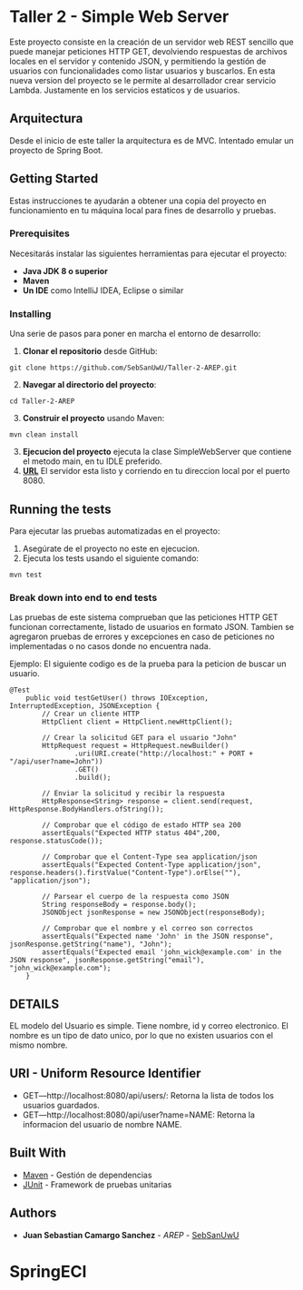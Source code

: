 # Taller 2 - Simple Web Server

Este proyecto consiste en la creación de un servidor web REST sencillo  que puede manejar peticiones HTTP GET, devolviendo respuestas de archivos locales en el servidor y contenido JSON, y permitiendo la gestión de usuarios con funcionalidades como listar usuarios y buscarlos. En esta nueva version del proyecto se le permite al desarrollador crear servicio Lambda. Justamente en los servicios estaticos y de usuarios.

## Arquitectura

Desde el inicio de este taller la arquitectura es de MVC. Intentado emular un proyecto de Spring Boot. 

## Getting Started

Estas instrucciones te ayudarán a obtener una copia del proyecto en funcionamiento en tu máquina local para fines de desarrollo y pruebas.

### Prerequisites

Necesitarás instalar las siguientes herramientas para ejecutar el proyecto:

- **Java JDK 8 o superior**
- **Maven**
- **Un IDE** como IntelliJ IDEA, Eclipse o similar

### Installing

Una serie de pasos para poner en marcha el entorno de desarrollo:

1. **Clonar el repositorio** desde GitHub:
```
git clone https://github.com/SebSanUwU/Taller-2-AREP.git
```
2. **Navegar al directorio del proyecto**:
```
cd Taller-2-AREP
```
3. **Construir el proyecto** usando Maven:
```
mvn clean install
```
3. **Ejecucion del proyecto** ejecuta la clase SimpleWebServer que contiene el metodo main, en tu IDLE preferido.
4. **[URL](http://localhost:8080)** El servidor esta listo y corriendo en tu direccion local por el puerto 8080.

## Running the tests

Para ejecutar las pruebas automatizadas en el proyecto:
1. Asegúrate de el proyecto no este en ejecucion.
2. Ejecuta los tests usando el siguiente comando:
```
mvn test
```
### Break down into end to end tests

Las pruebas de este sistema comprueban que las peticiones HTTP GET  funcionan correctamente, listado de usuarios en formato JSON. Tambien se agregaron pruebas de errores y excepciones en caso de peticiones no implementadas o no casos donde no encuentra nada.

Ejemplo: El siguiente codigo es de la prueba para la peticion de buscar un usuario.
```
@Test
    public void testGetUser() throws IOException, InterruptedException, JSONException {
        // Crear un cliente HTTP
        HttpClient client = HttpClient.newHttpClient();

        // Crear la solicitud GET para el usuario "John"
        HttpRequest request = HttpRequest.newBuilder()
                .uri(URI.create("http://localhost:" + PORT + "/api/user?name=John"))
                .GET()
                .build();

        // Enviar la solicitud y recibir la respuesta
        HttpResponse<String> response = client.send(request, HttpResponse.BodyHandlers.ofString());

        // Comprobar que el código de estado HTTP sea 200
        assertEquals("Expected HTTP status 404",200, response.statusCode());

        // Comprobar que el Content-Type sea application/json
        assertEquals("Expected Content-Type application/json", response.headers().firstValue("Content-Type").orElse(""), "application/json");

        // Parsear el cuerpo de la respuesta como JSON
        String responseBody = response.body();
        JSONObject jsonResponse = new JSONObject(responseBody);

        // Comprobar que el nombre y el correo son correctos
        assertEquals("Expected name 'John' in the JSON response", jsonResponse.getString("name"), "John");
        assertEquals("Expected email 'john_wick@example.com' in the JSON response", jsonResponse.getString("email"), "john_wick@example.com");
    }
```
## DETAILS

EL modelo del Usuario es simple. Tiene nombre, id y correo electronico. El nombre es un tipo de dato unico, por lo que no existen usuarios con el mismo nombre.

## URI - Uniform Resource Identifier

* GET—http://localhost:8080/api/users/: Retorna la lista de todos los usuarios guardados.
* GET—http://localhost:8080/api/user?name=NAME: Retorna la informacion del usuario de nombre NAME.

## Built With

* [Maven](https://maven.apache.org/) - Gestión de dependencias
* [JUnit](https://junit.org/junit5/) - Framework de pruebas unitarias

## Authors

* **Juan Sebastian Camargo Sanchez** - *AREP* - [SebSanUwU](https://github.com/SebSanUwU)


# SpringECI
